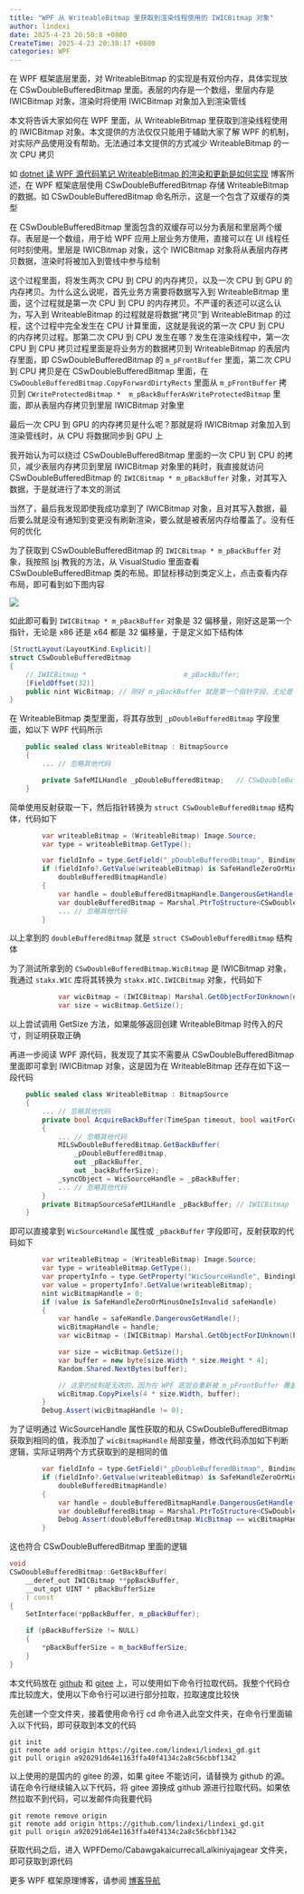 ```yaml
---
title: "WPF 从 WriteableBitmap 里获取到渲染线程使用的 IWICBitmap 对象"
author: lindexi
date: 2025-4-23 20:50:8 +0800
CreateTime: 2025-4-23 20:38:17 +0800
categories: WPF
---
```


在 WPF 框架底层里面，对 WriteableBitmap 的实现是有双份内存，具体实现放在 CSwDoubleBufferedBitmap 里面。表层的内存是一个数组，里层内存是 IWICBitmap 对象，渲染时将使用 IWICBitmap 对象加入到渲染管线

<!--more-->


<!-- 发布 -->
<!-- 博客 -->

本文将告诉大家如何在 WPF 里面，从 WriteableBitmap 里获取到渲染线程使用的 IWICBitmap 对象。本文提供的方法仅仅只能用于辅助大家了解 WPF 的机制，对实际产品使用没有帮助。无法通过本文提供的方式减少 WriteableBitmap 的一次 CPU 拷贝

如 [dotnet 读 WPF 源代码笔记 WriteableBitmap 的渲染和更新是如何实现](https://blog.lindexi.com/post/dotnet-%E8%AF%BB-WPF-%E6%BA%90%E4%BB%A3%E7%A0%81%E7%AC%94%E8%AE%B0-WriteableBitmap-%E7%9A%84%E6%B8%B2%E6%9F%93%E5%92%8C%E6%9B%B4%E6%96%B0%E6%98%AF%E5%A6%82%E4%BD%95%E5%AE%9E%E7%8E%B0.html ) 博客所述，在 WPF 框架底层使用 CSwDoubleBufferedBitmap 存储 WriteableBitmap 的数据。如 CSwDoubleBufferedBitmap 命名所示，这是一个包含了双缓存的类型

在 CSwDoubleBufferedBitmap 里面包含的双缓存可以分为表层和里层两个缓存。表层是一个数组，用于给 WPF 应用上层业务方使用，直接可以在 UI 线程任何时刻使用。里层是 IWICBitmap 对象，这个 IWICBitmap 对象将从表层内存拷贝数据，渲染时将被加入到管线中参与绘制

这个过程里面，将发生两次 CPU 到 CPU 的内存拷贝，以及一次 CPU 到 GPU 的内存拷贝。为什么这么说呢，首先业务方需要将数据写入到 WriteableBitmap 里面，这个过程就是第一次 CPU 到 CPU 的内存拷贝。不严谨的表述可以这么认为，写入到 WriteableBitmap 的过程就是将数据“拷贝”到 WriteableBitmap 的过程，这个过程中完全发生在 CPU 计算里面，这就是我说的第一次 CPU 到 CPU 的内存拷贝过程。那第二次 CPU 到 CPU 发生在哪？发生在渲染线程中，第一次 CPU 到 CPU 拷贝过程里面是将业务方的数据拷贝到 WriteableBitmap 的表层内存里面，即 CSwDoubleBufferedBitmap 的 `m_pFrontBuffer` 里面，第二次 CPU 到 CPU 拷贝是在 CSwDoubleBufferedBitmap 里面，在 `CSwDoubleBufferedBitmap.CopyForwardDirtyRects` 里面从 `m_pFrontBuffer` 拷贝到 `CWriteProtectedBitmap *  m_pBackBufferAsWriteProtectedBitmap` 里面，即从表层内存拷贝到里层 IWICBitmap 对象里

最后一次 CPU 到 GPU 的内存拷贝是什么呢？那就是将 IWICBitmap 对象加入到渲染管线时，从 CPU 将数据同步到 GPU 上

我开始认为可以绕过 CSwDoubleBufferedBitmap 里面的一次 CPU 到 CPU 的拷贝，减少表层内存拷贝到里层 IWICBitmap 对象里的耗时，我直接就访问 CSwDoubleBufferedBitmap 的 `IWICBitmap * m_pBackBuffer` 对象，对其写入数据，于是就进行了本文的测试

当然了，最后我发现即使我成功拿到了 IWICBitmap 对象，且对其写入数据，最后要么就是没有通知到变更没有刷新渲染，要么就是被表层内存给覆盖了。没有任何的优化

为了获取到 CSwDoubleBufferedBitmap 的 `IWICBitmap * m_pBackBuffer` 对象，我按照 [lsj](https://blog.sdlsj.net) 教我的方法，从 VisualStudio 里面查看 CSwDoubleBufferedBitmap 类的布局。即鼠标移动到类定义上，点击查看内存布局，即可看到如下图内容

<!-- ![](image/WPF 从 WriteableBitmap 里获取到渲染线程使用的 IWICBitmap 对象/WPF 从 WriteableBitmap 里获取到渲染线程使用的 IWICBitmap 对象0.png) -->
![](http://cdn.lindexi.site/lindexi%2F2025423203853402.jpg)

如此即可看到 `IWICBitmap * m_pBackBuffer` 对象是 32 偏移量，刚好这是第一个指针，无论是 x86 还是 x64 都是 32 偏移量，于是定义如下结构体

```csharp
[StructLayout(LayoutKind.Explicit)]
struct CSwDoubleBufferedBitmap
{
    // IWICBitmap *                        m_pBackBuffer;
    [FieldOffset(32)]
    public nint WicBitmap; // 刚好 m_pBackBuffer 就是第一个指针字段，无论是 x86 还是 x64 都刚好是第 32 个字节
}
```

在 WriteableBitmap 类型里面，将其存放到 `_pDoubleBufferedBitmap` 字段里面，如以下 WPF 代码所示

```csharp
    public sealed class WriteableBitmap : BitmapSource
    {
        ... // 忽略其他代码

        private SafeMILHandle _pDoubleBufferedBitmap;   // CSwDoubleBufferedBitmap
    }
```

简单使用反射获取一下，然后指针转换为 `struct CSwDoubleBufferedBitmap` 结构体，代码如下

```csharp
        var writeableBitmap = (WriteableBitmap) Image.Source;
        var type = writeableBitmap.GetType();

        var fieldInfo = type.GetField("_pDoubleBufferedBitmap", BindingFlags.NonPublic | BindingFlags.Instance);
        if (fieldInfo?.GetValue(writeableBitmap) is SafeHandleZeroOrMinusOneIsInvalid
            doubleBufferedBitmapHandle)
        {
            var handle = doubleBufferedBitmapHandle.DangerousGetHandle();
            var doubleBufferedBitmap = Marshal.PtrToStructure<CSwDoubleBufferedBitmap>(handle);
            ... // 忽略其他代码
        }
```

以上拿到的 `doubleBufferedBitmap` 就是 `struct CSwDoubleBufferedBitmap` 结构体

为了测试所拿到的 `CSwDoubleBufferedBitmap.WicBitmap` 是 IWICBitmap 对象，我通过 `stakx.WIC` 库将其转换为 `stakx.WIC.IWICBitmap` 对象，代码如下

```csharp
            var wicBitmap = (IWICBitmap) Marshal.GetObjectForIUnknown(doubleBufferedBitmap.WicBitmap);
            var size = wicBitmap.GetSize();
```

以上尝试调用 GetSize 方法，如果能够返回创建 WriteableBitmap 时传入的尺寸，则证明获取正确

再进一步阅读 WPF 源代码，我发现了其实不需要从 CSwDoubleBufferedBitmap 里面即可拿到 IWICBitmap 对象，这是因为在 WriteableBitmap 还存在如下这一段代码

```csharp
    public sealed class WriteableBitmap : BitmapSource
    {
        ... // 忽略其他代码
        private bool AcquireBackBuffer(TimeSpan timeout, bool waitForCopy)
        {
        	... // 忽略其他代码
            MILSwDoubleBufferedBitmap.GetBackBuffer(
                _pDoubleBufferedBitmap,
                out _pBackBuffer,
                out _backBufferSize);
        	_syncObject = WicSourceHandle = _pBackBuffer;
        	... // 忽略其他代码
        }
        private BitmapSourceSafeMILHandle _pBackBuffer; // IWICBitmap
    }
```

即可以直接拿到 `WicSourceHandle` 属性或 `_pBackBuffer` 字段即可，反射获取的代码如下

```csharp
        var writeableBitmap = (WriteableBitmap) Image.Source;
        var type = writeableBitmap.GetType();
        var propertyInfo = type.GetProperty("WicSourceHandle", BindingFlags.NonPublic | BindingFlags.Instance);
        var value = propertyInfo?.GetValue(writeableBitmap);
        nint wicBitmapHandle = 0;
        if (value is SafeHandleZeroOrMinusOneIsInvalid safeHandle)
        {
            var handle = safeHandle.DangerousGetHandle();
            wicBitmapHandle = handle;
            var wicBitmap = (IWICBitmap) Marshal.GetObjectForIUnknown(handle);

            var size = wicBitmap.GetSize();
            var buffer = new byte[size.Width * size.Height * 4];
            Random.Shared.NextBytes(buffer);

            // 这里的绘制是无效的，因为在 WPF 底层会重新被 m_pFrontBuffer 覆盖
            wicBitmap.CopyPixels(4 * size.Width, buffer);
        }
        Debug.Assert(wicBitmapHandle != 0);
```

为了证明通过 WicSourceHandle 属性获取的和从 CSwDoubleBufferedBitmap 获取到相同的值，我添加了 `wicBitmapHandle` 局部变量，修改代码添加如下判断逻辑，实际证明两个方式获取到的是相同的值

```csharp
        var fieldInfo = type.GetField("_pDoubleBufferedBitmap", BindingFlags.NonPublic | BindingFlags.Instance);
        if (fieldInfo?.GetValue(writeableBitmap) is SafeHandleZeroOrMinusOneIsInvalid
            doubleBufferedBitmapHandle)
        {
            var handle = doubleBufferedBitmapHandle.DangerousGetHandle();
            var doubleBufferedBitmap = Marshal.PtrToStructure<CSwDoubleBufferedBitmap>(handle);
            Debug.Assert(doubleBufferedBitmap.WicBitmap == wicBitmapHandle);
        }
```

这也符合 CSwDoubleBufferedBitmap 里面的逻辑

```c++
void
CSwDoubleBufferedBitmap::GetBackBuffer(
    __deref_out IWICBitmap **ppBackBuffer,
    __out_opt UINT * pBackBufferSize
    ) const
{
    SetInterface(*ppBackBuffer, m_pBackBuffer);

    if (pBackBufferSize != NULL)
    {
        *pBackBufferSize = m_backBufferSize;
    }
}
```

本文代码放在 [github](https://github.com/lindexi/lindexi_gd/tree/a920291d64e1163ffa40f4134c2a8c56cbbf1342/WPFDemo/CabawgakaicurrecalLalkiniyajagear) 和 [gitee](https://gitee.com/lindexi/lindexi_gd/blob/a920291d64e1163ffa40f4134c2a8c56cbbf1342/WPFDemo/CabawgakaicurrecalLalkiniyajagear) 上，可以使用如下命令行拉取代码。我整个代码仓库比较庞大，使用以下命令行可以进行部分拉取，拉取速度比较快

先创建一个空文件夹，接着使用命令行 cd 命令进入此空文件夹，在命令行里面输入以下代码，即可获取到本文的代码

```
git init
git remote add origin https://gitee.com/lindexi/lindexi_gd.git
git pull origin a920291d64e1163ffa40f4134c2a8c56cbbf1342
```

以上使用的是国内的 gitee 的源，如果 gitee 不能访问，请替换为 github 的源。请在命令行继续输入以下代码，将 gitee 源换成 github 源进行拉取代码。如果依然拉取不到代码，可以发邮件向我要代码

```
git remote remove origin
git remote add origin https://github.com/lindexi/lindexi_gd.git
git pull origin a920291d64e1163ffa40f4134c2a8c56cbbf1342
```

获取代码之后，进入 WPFDemo/CabawgakaicurrecalLalkiniyajagear 文件夹，即可获取到源代码

更多 WPF 框架原理博客，请参阅 [博客导航](https://blog.lindexi.com/post/%E5%8D%9A%E5%AE%A2%E5%AF%BC%E8%88%AA.html )
